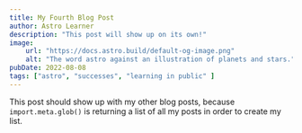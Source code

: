```yaml
---
title: My Fourth Blog Post
author: Astro Learner
description: "This post will show up on its own!"
image:
    url: "https://docs.astro.build/default-og-image.png"
    alt: "The word astro against an illustration of planets and stars."
pubDate: 2022-08-08
tags: ["astro", "successes", "learning in public" ]
---
```

This post should show up with my other blog posts, because `import.meta.glob()` is returning a list of all my posts in order to create my list.